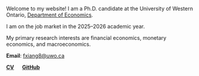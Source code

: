 Welcome to my website! I am a Ph.D. candidate at the University of Western Ontario, [Department of Economics](https://economics.uwo.ca/). 

I am on the job market in the 2025–2026 academic year.

My primary research interests are financial economics, monetary economics, and macroeconomics.

__Email__: [fxiang8@uwo.ca](mailto:fxiang8@uwo.ca)

__[CV](/pdf/cv_xiang_sep2025.pdf)__ &emsp; __[GitHub](https://github.com/fxiangecon)__ 

<!-- __[Google Scholar](https://scholar.google.com/citations?user=bpN8RCUAAAAJ)__\ -->

